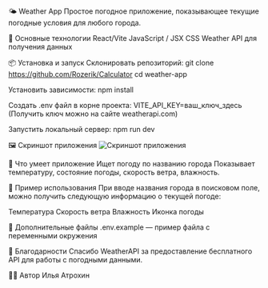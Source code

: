 🌤 Weather App
Простое погодное приложение, показывающее текущие погодные условия для любого города.

🔧 Основные технологии
React/Vite
JavaScript / JSX
CSS
Weather API для получения данных

📦 Установка и запуск
Склонировать репозиторий:
git clone https://github.com/Rozerik/Calculator
cd weather-app

Установить зависимости:
npm install

Создать .env файл в корне проекта:
VITE_API_KEY=ваш_ключ_здесь
(Получить ключ можно на сайте weatherapi.com) 

Запустить локальный сервер:
npm run dev

🖼 Скриншот приложения
![Скриншот приложения](public/assets/screenshot.png)

📝 Что умеет приложение
Ищет погоду по названию города
Показывает температуру, состояние погоды, скорость ветра, влажность.

🧪 Пример использования
При вводе названия  города в поисковом поле, можно получить следующую информацию о текущей погоде:

Температура
Скорость ветра
Влажность
Иконка погоды

📎 Дополнительные файлы
.env.example — пример файла с переменными окружения

🙏 Благодарности
Спасибо WeatherAPI за предоставление бесплатного API для работы с погодными данными.

👨‍💻 Автор
Илья Атрохин

